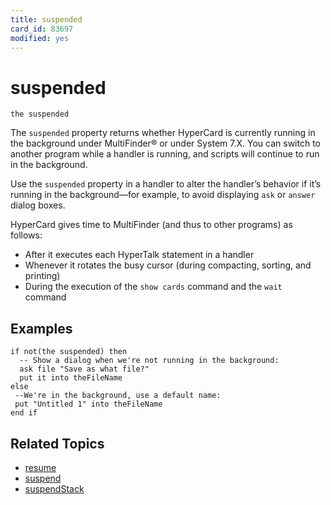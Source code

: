 ```yaml
---
title: suspended
card_id: 83697
modified: yes
---
```


# suspended

`the suspended`

The `suspended` property returns whether HyperCard is currently running in the background under MultiFinder® or under System 7.X. You can switch to another program while a handler is running, and scripts will continue to run in the background.

Use the `suspended` property in a handler to alter the handler’s behavior if it’s running in the background—for example, to avoid displaying `ask` or `answer` dialog boxes.

HyperCard gives time to MultiFinder (and thus to other programs) as follows:

* After it executes each HyperTalk statement in a handler
* Whenever it rotates the busy cursor (during compacting, sorting, and printing)
* During the execution of the `show cards` command and the `wait` command

## Examples

```
if not(the suspended) then
  -- Show a dialog when we're not running in the background:
  ask file "Save as what file?"
  put it into theFileName
else
 --We're in the background, use a default name:
 put "Untitled 1" into theFileName
end if
```

## Related Topics

* [resume](/HyperTalkReference/systemmessages/resume)
* [suspend](/HyperTalkReference/systemmessages/suspend)
* [suspendStack](/HyperTalkReference/systemmessages/suspendStack)
